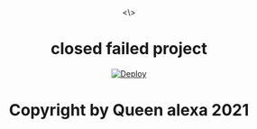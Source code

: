 <div align="center">
  <\>
  <h1>closed failed project</h1>




[![Deploy](https://www.herokucdn.com/deploy/button.svg)](https://heroku.com/deploy?template=https://github.com/En-Cuzier/Qalexa)
     </div>

<div align="center">

<h1>Copyright by Queen alexa 2021<h1>
